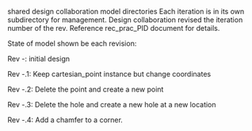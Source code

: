shared design collaboration model directories
Each iteration is in its own subdirectory for management.
Design collaboration revised the iteration number of the rev.
Reference rec_prac_PID document for details.

State of model shown be each revision:

Rev -: initial design

Rev -.1: Keep cartesian_point instance but change coordinates

Rev -.2: Delete the point and create a new point

Rev -.3: Delete the hole and create a new hole at a new location

Rev -.4: Add a chamfer to a corner. 
